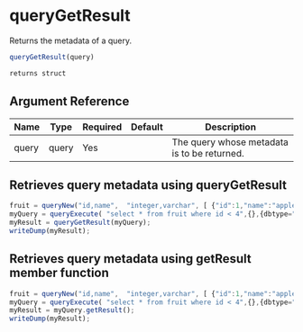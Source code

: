 # queryGetResult

 Returns the metadata of a query.

```javascript
queryGetResult(query)
```

```javascript
returns struct
```

## Argument Reference

| Name | Type | Required | Default | Description |
| --- | --- | --- | --- | --- |
| query | query | Yes |  | The query whose metadata is to be returned. |

## Retrieves query metadata using queryGetResult

```javascript
fruit = queryNew("id,name",  "integer,varchar", [ {"id":1,"name":"apple"}, {"id":2,"name":"banana"}, {"id":3,"name":"orange"}, {"id":4,"name":"peach"} ]);
myQuery = queryExecute( "select * from fruit where id < 4",{},{dbtype="query"});
myResult = queryGetResult(myQuery);
writeDump(myResult);
```

## Retrieves query metadata using getResult member function

```javascript
fruit = queryNew("id,name",  "integer,varchar", [ {"id":1,"name":"apple"}, {"id":2,"name":"banana"}, {"id":3,"name":"orange"}, {"id":4,"name":"peach"} ]);
myQuery = queryExecute( "select * from fruit where id < 4",{},{dbtype="query"});
myResult = myQuery.getResult();
writeDump(myResult);
```

